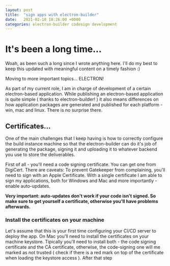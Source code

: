 ```yaml
---
layout: post
title:  "sign apps with electron-builder"
date:   2021-02-10 18:26:00 +0000
categories: electron-builder codesign development
---
```


# It's been a long time...
Woah, as been such a long since I wrote anything here. I'll do my best to keep this updated with meaningful content on a timely fashion :)

Moving to more important topics... ELECTRON!

As part of my current role, I am in charge of development of a certain electron-based application. While publishing an electron-based application is quite simple ( thanks to electron-builder! ) it also means differences on how application packages are generated and published for each platform - win, mac and linux. There is no surprise there.

## Certificates...
One of the main challenges that I keep having is how to correctly configure the build instance machine so that the electron-builder can do it's job of generating the package, signing it and uploading it to whatever backend you use to store the deliverables.

First of all - you'll need a code signing certificate. You can get one from DigiCert. There are caveats: To prevent Gatekeeper from complaining, you'll need to sign with an Apple Certificate. With a single certificate I am able to sign my applications, both for Windows and Mac and more importantly - enable auto-updates. 

**Very important: auto-updates don't work if your code isn't signed. So make sure to get yourself a certificate, otherwise you'll have problems afterwards.**

### Install the certificates on your machine
Let's assume that this is your first time configuring your CI/CD server to deploy the app. On Mac you'll need to install the certificates on your machine keystore. Tipically you'll need to install both - the code signing certificate and the CA certificate, otherwise, the code-signing one will me marked as not trusted ( check if there is a red mark on top of the certificate when loading the keystore access ). After that step




